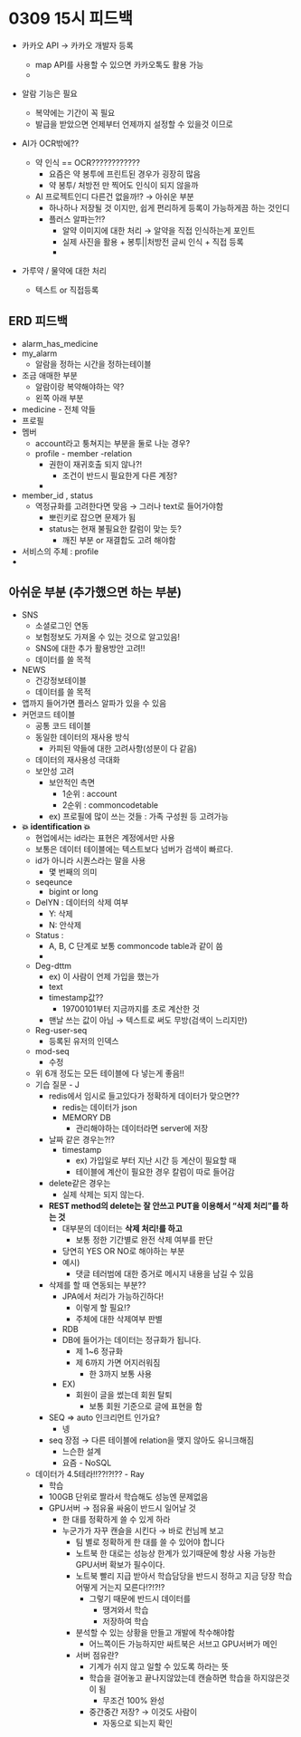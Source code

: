 # 0309 15시 피드백

- 카카오 API → 카카오 개발자 등록
    - map API를 사용할 수 있으면 카카오톡도 활용 가능
    - 
    
- 알람 기능은 필요
    - 복약에는 기간이 꼭 필요
    - 발급을 받았으면 언제부터 언제까지 설정할 수 있을것 이므로
- AI가 OCR밖에??
    - 약 인식 == OCR????????????
        - 요즘은 약 봉투에 프린트된 경우가 굉장히 많음
        - 약 봉투/ 처방전 만 찍어도 인식이 되지 않을까
    - AI 프로젝트인디 다른건 없을까!?  →  아쉬운 부분
        - 하나하나 저장될 것 이지만, 쉽게 편리하게 등록이 가능하게끔 하는 것인디
        - 플러스 알파는?!?
            - 알약 이미지에 대한 처리 → 알약을 직접 인식하는게 포인트
            - 실제 사진을 활용 + 봉투||처방전 글씨 인식 + 직접 등록
            - 
- 가루약 / 물약에 대한 처리
    - 텍스트 or 직접등록

## ERD 피드백

- alarm_has_medicine
- my_alarm
    - 알람을 정하는 시간을 정하는테이블
- 조금 애매한 부분
    - 알람이랑 복약해야하는 약?
    - 왼쪽 아래 부분
- medicine - 전체 약들
- 프로필
- 멤버
    - account라고 퉁쳐지는 부분을 둘로 나눈 경우?
    - profile - member -relation
        - 권한이 재귀호출 되지 않나?!
            - 조건이 반드시 필요한게 다른 계정?
        - 
- member_id , status
    - 역정규화를 고려한다면 맞음 → 그러나 text로 들어가야함
        - 뽀린키로 잡으면 문제가 됨
        - status는 현재 불필요한 칼럼이 맞는 듯?
            - 깨진 부분 or 재결합도 고려 해야함
- 서비스의 주체 : profile
- 

## 아쉬운 부분 (추가했으면 하는 부분)

- SNS
    - 소셜로그인 연동
    - 보험정보도 가져올 수 있는 것으로 알고있음!
    - SNS에 대한 추가 활용방안 고려!!
    - 데이터를 쓸 목적
- NEWS
    - 건강정보테이블
    - 데이터를 쓸 목적
- 앱까지 들어가면 플러스 알파가 있을 수 있음
- 커먼코드 테이블
    - 공통 코드 테이블
    - 동일한 데이터의 재사용 방식
        - 카피된 약들에 대한 고려사항(성분이 다 같음)
    - 데이터의 재사용성 극대화
    - 보안성 고려
        - 보안적인 측면
            - 1순위 : account
            - 2순위 : commoncodetable
        - ex) 프로필에 많이 쓰는 것들 : 가족 구성원 등 고려가능
- **💥 identification 💥**
    - 현업에서는 id라는 표현은 계정에서만 사용
    - 보통은 데이터 테이블에는 텍스트보다 넘버가 검색이 빠르다.
    - id가 아니라 시퀀스라는 말을 사용
        - 몇 번째의 의미
    - seqeunce
        - bigint or long
    - DelYN : 데이터의 삭제 여부
        - Y: 삭제
        - N: 안삭제
    - Status :
        - A, B, C 단계로 보통 commoncode table과 같이 씀
        - 
    - Deg-dttm
        - ex) 이 사람이 언제 가입을 했는가
        - text
        - timestamp값??
            - 19700101부터 지금까지를 초로 계산한 것
        - 맨날 쓰는 값이 아님 → 텍스트로 써도 무방(검색이 느리지만)
    - Reg-user-seq
        - 등록된 유저의 인덱스
    - mod-seq
        - 수정
    - 위 6개 정도는 모든 테이블에 다 넣는게 좋음!!
    - 기습 질문 - J
        - redis에서 임시로 들고있다가 정확하게 데이터가 맞으면??
            - redis는 데이터가 json
            - MEMORY DB
                - 관리해야하는 데이터라면 server에 저장
        - 날짜 같은 경우는?!?
            - timestamp
                - ex) 가입일로 부터 지난 시간 등 계산이 필요할 때
                - 테이블에 계산이 필요한 경우 칼럼이 따로 들어감
        - delete같은 경우는
            - 실제 삭제는 되지 않는다.
        - **REST method의 delete는 잘 안쓰고 PUT을 이용해서 “삭제 처리”를 하는 것**
            - 대부분의 데이터는 **삭제 처리!를 하고**
                - 보통 정한 기간별로 완전 삭제 여부를 판단
            - 당연히 YES OR NO로 해야하는 부분
            - 예시)
                - 댓글 테러범에 대한 증거로 메시지 내용을 남길 수 있음
        - 삭제를 할 때 연동되는 부분??
            - JPA에서 처리가 가능하긴하다!
                - 이렇게 할 필요!?
                - 주체에 대한 삭제여부 판별
            - RDB
            - DB에 들어가는 데이터는 정규화가 됩니다.
                - 제 1~6 정규화
                - 제 6까지 가면 어지러워짐
                    - 한 3까지 보통 사용
            - EX)
                - 회원이 글을 썼는데 회원 탈퇴
                    - 보통 회원 기준으로 글에 표현을 함
        - SEQ  ⇒  auto 인크리먼트 인가요?
            - 넹
        - seq 장점 → 다른 테이블에 relation을 맺지 않아도 유니크해짐
            - 느슨한 설계
            - 요즘 - NoSQL
    - 데이터가 4.5테라!!??!?!?? - Ray
        - 학습
        - 100GB 단위로 짤라서 학습해도 성능엔 문제없음
        - GPU서버 → 점유율 싸움이 반드시 일어날 것
            - 한 대를 정확하게 쓸 수 있게 하라
            - 누군가가 자꾸 캔슬을 시킨다 → 바로 컨님께 보고
                - 팀 별로 정확하게 한 대를 쓸 수 있어야 합니다
                - 노트북 한 대로는 성능상 한계가 있기때문에 항상 사용 가능한 GPU서버 확보가 필수이다.
                - 노트북 빨리 지급 받아서 학습담당을  반드시 정하고 지금 당장 학습 어떻게 거는지 모른다!?!?!?
                    - 그렇기 때문에 반드시 데이터를
                        - 땡겨와서 학습
                        - 저장하여 학습
                - 분석할 수 있는 상황을 만들고 개발에 착수해야함
                    - 어느쪽이든 가능하지만 싸트북은 서브고 GPU서버가 메인
                - 서버 점유란?
                    - 기계가 쉬지 않고 일할 수 있도록 하라는 뜻
                    - 학습을 걸어놓고 끝나지않았는데 캔슬하면 학습을 하지않은것이 됨
                        - 무조건 100% 완성
                    - 중간중간 저장? → 이것도 사람이
                        - 자동으로 되는지 확인